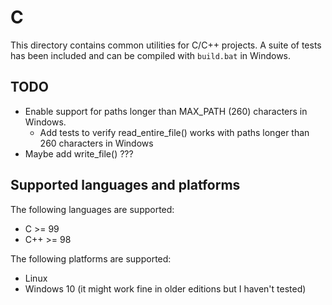 # C
This directory contains common utilities for C/C++ projects. A suite of tests has been included and can be compiled with `build.bat` in Windows.

## TODO
- Enable support for paths longer than MAX_PATH (260) characters in Windows.
    - Add tests to verify read_entire_file() works with paths longer than 260 characters in Windows
- Maybe add write_file() ???

## Supported languages and platforms
The following languages are supported:
- C >= 99
- C++ >= 98

The following platforms are supported:
- Linux
- Windows 10 (it might work fine in older editions but I haven't tested)
